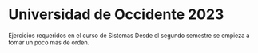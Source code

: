 # Universidad de Occidente 2023
<sub>  Ejercicios requeridos en el curso de Sistemas </sub> 
<sub>
Desde el segundo semestre se empieza a tomar un poco mas de orden.
</sub>
